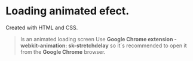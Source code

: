 # Loading animated efect.
Created with HTML and CSS.
> Is an animated loading screen 
> Use **Google Chrome extension -webkit-animation: sk-stretchdelay** so it´s recommended to open it from the **Google Chrome** browser.
